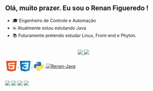 ## Olá, muito prazer. Eu sou o Renan Figueredo !


- 🎓 Engenheiro de Controle e Automação
- ☕ Atualmente estou estutando Java 
- 📚 Futuramente pretendo estudar Linux, Front-end e Phyton. 
<br>

<div align="center">
  <a href="https://github.com/renanfigueredo">
  <img height="180em" src="https://github-readme-stats.vercel.app/api?username=renanfigueredo&show_icons=true&theme=codeSTACKr&include_all_commits=true&count_private=true"/>
  <img height="180em" src="https://github-readme-stats.vercel.app/api/top-langs/?username=renanfigueredo&layout=compact&langs_count=7&theme=codeSTACKr"/>
</div>

<div style="display: inline_block"><br>
  <img align="center" alt="Renan-HTML" height="35" width="40" src="https://raw.githubusercontent.com/devicons/devicon/master/icons/html5/html5-original.svg">
  <img align="center" alt="Renan-CSS" height="35" width="40" src="https://raw.githubusercontent.com/devicons/devicon/master/icons/css3/css3-original.svg">
  <img align="center" alt="Renan-Python" height="35" width="40" src="https://raw.githubusercontent.com/devicons/devicon/master/icons/python/python-original.svg">
  <img align="center" alt="Renan-Java" height="35" width="40" src="https://cdn.jsdelivr.net/gh/devicons/devicon/icons/java/java-original.svg">
</div>
 
 ##
 
 <div> 

  <a href="https://www.facebook.com/nanolivef" target="_blank"><img src="https://img.shields.io/badge/Facebook-1877F2?style=for-the-badge&logo=facebook&logoColor=white" target="_blank"></a>
  <a href="https://instagram.com/renanolivef/?hl=pt-br" target="_blank"><img src="https://img.shields.io/badge/-Instagram-%23E4405F?style=for-the-badge&logo=instagram&logoColor=white" target="_blank"></a>
  <a href="https://www.linkedin.com/in/renanolive/" target="_blank"><img src="https://img.shields.io/badge/-LinkedIn-%230077B5?style=for-the-badge&logo=linkedin&logoColor=white" target="_blank"></a> 
 <a href = "mailto:renan.figueredo@outlook.com"><img src="https://img.shields.io/badge/Microsoft_Outlook-0078D4?style=for-the-badge&logo=microsoft-outlook&logoColor=white" target="_blank"></a>
 
 </div>
 
 
 
